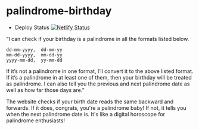 # palindrome-birthday
* Deploy Status
[![Netlify Status](https://api.netlify.com/api/v1/badges/55cf568d-a563-4278-ab0a-3e74eb372015/deploy-status)](https://app.netlify.com/sites/palindrome-birthday-jk/deploys)


“I can check if your birthday is a palindrome in all the formats listed below. 
~~~
dd-mm-yyyy,  dd-mm-yy
mm-dd-yyyy,  mm-dd-yy
yyyy-mm-dd,  yy-mm-dd
~~~
If it’s not a palindrome in one format, I’ll convert it to the above listed format. If it’s a palindrome in at least one of them, then your birthday will be treated as palindrome. I can also tell you the previous and next palindrome date as well as how far those days are.”

The website checks if your birth date reads the same backward and forwards. If it does, congrats, you're a palindrome baby! If not, it tells you when the next palindrome date is. It's like a digital horoscope for palindrome enthusiasts!
